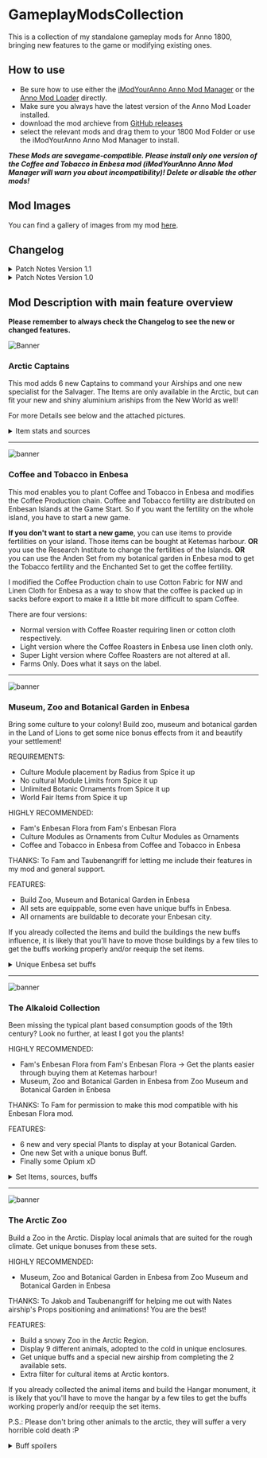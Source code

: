 # GameplayModsCollection
 
 This is a collection of my standalone gameplay mods for Anno 1800, bringing new features to the game or modifying existing ones.

## How to use

- Be sure how to use either the [iModYourAnno Anno Mod Manager](https://github.com/anno-mods/iModYourAnno) or the [Anno Mod Loader](https://github.com/xforce/anno1800-mod-loader) directly.
- Make sure you always have the latest version of the Anno Mod Loader installed.
- download the mod archieve from [GitHub releases](https://github.com/Taludas/GameplayModsCollection/releases)
- select the relevant mods and drag them to your 1800 Mod Folder or use the iModYourAnno Anno Mod Manager to install.

***These Mods are savegame-compatible. Please install only one version of the Coffee and Tobacco in Enbesa mod (iModYourAnno Anno Mod Manager will warn you about incompatibility)! Delete or disable the other mods!***

## Mod Images
You can find a gallery of images from my mod [here](https://drive.google.com/drive/folders/1zzSFYF4OY3BeBJWS7EzDVFm9_jXvVkO-?usp=sharing).

## Changelog
<details>
    <summary>Patch Notes Version 1.1</summary>

* Added Support for GU16 to all mods.
* Fixed minor bugs with Coffee and Tobacco in Enbesa
* Fixed File missplacment with Alkaloid Collection and Museum, Zoo and Botanicaql Garden in Enbesa, where the mods had the assets file of the opposite one.
</details>

<details>
    <summary>Patch Notes Version 1.0</summary>

* Added Support for GU15 to all mods.
* Fixed minor bugs with Coffee and Tobacco in Enbesa, where the tobacco plantation couldn't be build due to missing build menu entry as well as farms and production buildings not being buffed by influence buff Captain of Industries.
* Fixed minor bugs with Arctic Zoo, where sometimes artic skinned enclosures would be visable in the Old World and empty normal enclosures in the Arctic.
</details>

## Mod Description with main feature overview
**Please remember to always check the Changelog to see the new or changed features.**


![Banner](https://user-images.githubusercontent.com/64583643/191513547-7a34b7d2-1353-4298-9828-e12335bc20f9.png)
### Arctic Captains
This mod adds 6 new Captains to command your Airships and one new specialist for the Salvager. The Items are only available in the Arctic, but can fit your new and shiny aluminium ariships from the New World as well!

For more Details see below and the attached pictures.

<details>
    <summary>Item stats and sources</summary>

**Legendary**
* Sir John Faithful, Reinstated Admiral of the Lost Expedition: +50% Speed, -100% Cargo Slowdown, +100% Loading Speed, -75% Maintainance, +25% LoS -> Reward for completing the Quest around the Lost Arctic Expedition and Lady Faithful. Tier 3 Rescue Mission in the Arctic, North America, Northern Europe
* Ming Shu, Sharp tongue of the eastern capital: +25% Speed, -40% Maintainance, -50% Trade Prices -> Trader Arctic
* Jürgen Vogel, Lifter of flying crates: -100% Cargo Slowdown, +75% Loading Speed -> Trader Arctic
* El Presidente, Globetrotter par excellence: +25% Speed, +100% Salvage Scrap Amount, Increased chance of finding epic and legendary machinery -> Trader Arctic
**Epic**
* Francis Crozier, Aerial Trade Specialist: +10% Speed, -25% Maintainance, -25% Trade Prices -> Trader Arctic
* Franca d'Artois, Believer of Speed: +25% Speed -> Trader Arctic
* James Fitzjames, Expert on the pulley:  -60% Cargo Slowdown, +40% Loading Speed -> Trader Arctic
</details>

-----

![banner](https://user-images.githubusercontent.com/64583643/191513574-0dab9ff9-2be5-4141-a64b-489fbd6c25c9.png)
### Coffee and Tobacco in Enbesa
This mod enables you to plant Coffee and Tobacco in Enbesa and modifies the Coffee Production chain.
Coffee and Tobacco fertility are distributed on Enbesan Islands at the Game Start. So if you want the fertility on the whole island, you have to start a new game.

**If you don't want to start a new game**, you can use items to provide fertilities on your island. Those items can be bought at Ketemas harbour.
**OR** you use the Research Institute to change the fertilities of the Islands.
**OR** you can use the Anden Set from my botanical garden in Enbesa mod to get the Tobacco fertility and the Enchanted Set to get the coffee fertility.

I modified the Coffee Production chain to use Cotton Fabric for NW and Linen Cloth for Enbesa as a way to show that the coffee is packed up in sacks before export to make it a little bit more difficult to spam Coffee.

There are four versions:
* Normal version with Coffee Roaster requiring linen or cotton cloth respectively.
* Light version where the Coffee Roasters in Enbesa use linen cloth only.
* Super Light version where Coffee Roasters are not altered at all.
* Farms Only. Does what it says on the label.

-----

![banner](https://user-images.githubusercontent.com/64583643/191513621-2578593d-1aa8-4e19-8b14-8a04278f3f0c.png)
### Museum, Zoo and Botanical Garden in Enbesa
Bring some culture to your colony! Build zoo, museum and botanical garden in the Land of Lions to get some nice bonus effects from it and beautify your settlement!

REQUIREMENTS: 
* Culture Module placement by Radius from Spice it up
* No cultural Module Limits from Spice it up
* Unlimited Botanic Ornaments from Spice it up
* World Fair Items from Spice it up

HIGHLY RECOMMENDED:
* Fam's Enbesan Flora from Fam's Enbesan Flora
* Culture Modules as Ornaments from Cultur Modules as Ornaments
* Coffee and Tobacco in Enbesa from Coffee and Tobacco in Enbesa

THANKS: To Fam and Taubenangriff for letting me include their features in my mod and general support.

FEATURES:
* Build Zoo, Museum and Botanical Garden in Enbesa
* All sets are equippable, some even have unique buffs in Enbesa.
* All ornaments are buildable to decorate your Enbesan city.

If you already collected the items and build the buildings the new buffs influence, it is likely that you'll have to move those buildings by a few tiles to get the buffs working properly and/or reequip the set items.

<details>
    <summary>Unique Enbesa set buffs</summary>

**Museum Sets:**
* Aegean Cultures: Affects Musicians' Court
* Bronze Age: Affects Wanza Woodcutter and Clay Collector
* Lost Tribes: -5% Clay Pipe Consumption
* Roots of Enbesa: Affects Elder Residences as well

**Zoo Sets:**
* Cordillera Set: Affects Shepherd Residences as well
* Taiga Forest: -5% Dried Meat Consumption
* Proud Savannah: Effects Goat and Sanga Farms
* Great Coral Reef: Affects Elder Residences as well
* Luminaries: Affects Musicians' Court
* Miombo Woodlands: Affects Wanza Woodcutter
* Polar Circle: Affects Embroiderer and Tapestry Maker as well

**Botanical Garden Sets:**
* Amazonas Garden: Adds Hibiscus fertility
* Anden Garden: Adds Tobacco fertility
* Spiritual Garden: Adds Coffee fertility
* Orient Garden: Adds Spices fertility
* Subalpine Garden: Adds Bees fertility
* (Enbesa Plateau Garden: All crop farms: Additional Output Cotton 1/5 and Cocoa 1/10)
* (Beautiful Branches: Pipe maker and Pottery: Replace input goods: Wanza Wood instead of Clay, Additional Output Wood Veniers 1/10)
</details>

-----

![banner](https://user-images.githubusercontent.com/64583643/191513654-564f0dcb-ef41-4271-a3ca-6385a25d7443.png)
### The Alkaloid Collection
Been missing the typical plant based consumption goods of the 19th century? Look no further, at least I got you the plants!

HIGHLY RECOMMENDED:
* Fam's Enbesan Flora from Fam's Enbesan Flora -> Get the plants easier through buying them at Ketemas harbour!
* Museum, Zoo and Botanical Garden in Enbesa from Zoo Museum and Botanical Garden in Enbesa

THANKS:
To Fam for permission to make this mod compatible with his Enbesan Flora mod.

FEATURES:
* 6 new and very special Plants to display at your Botanical Garden.
* One new Set with a unique bonus Buff.
* Finally some Opium xD

<details>
    <summary>Set Items, sources, buffs</summary>

Set consists of
* Kola Tree
* Betel Palm
* Cath
* Yohimbe Tree
* Coca
* Opium Poppy

Unique Set Buff:
* OW: All residences -5% Schnaps, Beer, Rum, Champagne, Cigars, Coffee, Clay Pipes, Hibiscus Tea, Cognac, +10 happiness, -50% effect from extra work time, +50% illness risk, +25% riot chance
* NW: All residences -10% Beer, -5% Rum, -15% Cigars, -10% Coffee, +10 happiness, -50% effect from extra work time, +50% illness risk, +25% riot chance
* Enbesa: All residences -10% Goat Milk, -10% Hibsicus Tea, -20% Clay Pipes,  +10 happiness, -50% effect from extra work time, +50% illness risk, +25% riot chance

How to get the Plants:
* Betel Palm: Ketemas Habour, Kahina habour, Qing/Bente Drops, World Fair, Shephard Quest, Expedition
* Cath: Ketemas Habour, Kahina habour, Qing/Bente Drops, World Fair, Elder Quest, Expedition
* Kola:  Ketemas Habour, Kahina habour, Qing/Bente Drops, World Fair, Shephard Quest, Expedition
* Yohimbe: Ketemas Habour, Kahina habour, Qing/Bente Drops, World Fair, Elder Quest, Expedition
* Coca: Samento Habour, Jornalero Quest, Qing/bente Drop, World Fair, Expedition
* Papaver: Elder Quest, Bente/Qing Drop, World Fair, Expedition
</details>

-----

![banner](https://user-images.githubusercontent.com/64583643/191513677-1c0dc202-70f0-486b-8b46-e2eb5b012991.png)
### The Arctic Zoo

Build a Zoo in the Arctic. Display local animals that are suited for the rough climate. Get unique bonuses from these sets.

HIGHLY RECOMMENDED:
* Museum, Zoo and Botanical Garden in Enbesa from Zoo Museum and Botanical Garden in Enbesa

THANKS:
To Jakob and Taubenangriff for helping me out with Nates airship's Props positioning and animations! You are the best!

FEATURES:
* Build a snowy Zoo in the Arctic Region.
* Display 9 different animals, adopted to the cold in unique enclosures.
* Get unique buffs and a special new airship from completing the 2 available sets.
* Extra filter for cultural items at Arctic kontors.

If you already collected the animal items and build the Hangar monument, it is likely that you'll have to move the hangar by a few tiles to get the buffs working properly and/or reequip the set items.

P.S.: Please don't bring other animals to the arctic, they will suffer a very horrible cold death :P

<details>
    <summary>Buff spoilers</summary>

* Arctic Tundra: 
    - Arctic Buff: Reduces the Build Cost and Build Time of all airships -50% 
    - OW/NW/Enbesa Buff: +15% productivity and Additional Output Parkas 1/15 for Framework Knitters, Fur Dealer, Poncho Darner, Bombin Weaver, Tailor's Shop, Bootsmaker and Embroiderer
* Polar Circle: 
    - Arctic Buff: Build Nate's Air Freight Ship: Customized Model, 6 slots at 50t each, 3 item sockets, little bit slower than normal airship and slightly more expansive. 
    - OW/NW Buff: Oil refineries Additional Output 1/50 Arctic Gas.
</details>